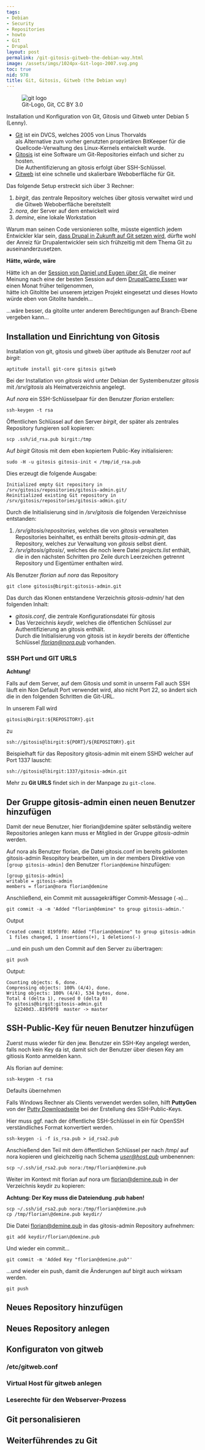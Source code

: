 ```yaml
---
tags:
- Debian
- Security
- Repositories
- howto
- Git
- Drupal
layout: post
permalink: /git-gitosis-gitweb-the-debian-way.html
image: /assets/imgs/1024px-Git-logo-2007.svg.png
toc: true
nid: 978
title: Git, Gitosis, Gitweb (the Debian way)
---
```

<figure role="group">
  <img src="/assets/imgs/1024px-Git-logo-2007.svg.png" alt="git logo" />
  <figcaption>Git-Logo, Git, CC BY 3.0</figcaption>
</figure>

Installation und Konfiguration von Git, Gitosis und Gitweb unter Debian 5 (Lenny).

  - [Git](http://git-scm.com/) ist ein DVCS, welches 2005 von Linus
    Thorvalds  
    als Alternative zum vorher genutzten proprietären BitKeeper für die
    Quellcode-Verwaltung des Linux-Kernels entwickelt wurde.
  - [Gitosis](http://eagain.net/gitweb/?p=gitosis.git) ist eine Software
    um Git-Repositories einfach und sicher zu hosten.  
    Die Authentifizierung an gitosis erfolgt über SSH-Schlüssel.
  - [Gitweb](http://git.wiki.kernel.org/index.php/Gitweb) ist eine
    schnelle und skalierbare Weboberfläche für Git.

Das folgende Setup erstreckt sich über 3 Rechner:

1.  *birgit*, das zentrale Repository welches über gitosis verwaltet
    wird und die Gitweb Weboberfläche bereitstellt
2.  *nora*, der Server auf dem entwickelt wird
3.  *demine*, eine lokale Workstation

Warum man seinen Code versionieren sollte, müsste eigentlich jedem
Entwickler klar sein, [dass Drupal in Zukunft auf Git setzen wird](http://groups.drupal.org/node/48818#comment-133893), dürfte wohl
der Anreiz für Drupalentwickler sein sich frühzeitig mit dem Thema Git zu auseinanderzusetzen.<!--break-->

**Hätte, würde, wäre** 

Hätte ich an der [Session von Daniel und Eugen über Git](http://drupaletics.de/sessions/git-versionskontrolle-die-spass-macht),
die meiner Meinung nach eine der besten Session auf dem [DrupalCamp Essen](http://drupaletics.de/) 
war einen Monat früher teilgenommen,  
hätte ich Gitoltite bei unserem jetzigen Projekt eingesetzt und dieses
Howto würde eben von Gitolite handeln...  

...wäre besser, da gitolite unter anderem Berechtigungen auf
Branch-Ebene vergeben kann...

## Installation und Einrichtung von Gitosis

Installation von git, gitosis und gitweb über aptitude als Benutzer
*root* auf *birgit*:

```
aptitude install git-core gitosis gitweb
```

Bei der Installation von *gitosis* wird unter Debian der Systembenutzer
*gitosis* mit */srv/gitosis* als Heimatverzeichnis angelegt.

Auf *nora* ein SSH-Schlüsselpaar für den Benutzer *florian* erstellen:

```
ssh-keygen -t rsa
```

Öffentlichen Schlüssel auf den Server *birgit*, der später als zentrales
Repository fungieren soll kopieren:

```
scp .ssh/id_rsa.pub birgit:/tmp
```

Auf *birgit* Gitosis mit dem eben kopiertem Public-Key initialisieren:

```
sudo -H -u gitosis gitosis-init < /tmp/id_rsa.pub
```

Dies erzeugt die folgende Ausgabe:

```
Initialized empty Git repository in
/srv/gitosis/repositories/gitosis-admin.git/  
Reinitialized existing Git repository in
/srv/gitosis/repositories/gitosis-admin.git/
```

Durch die Initialisierung sind in */srv/gitosis* die folgenden
Verzeichnisse entstanden:

1.  */srv/gitosis/repositories*, welches die von *gitosis* verwalteten
    Repositories beinhaltet, es enthält bereits *gitosis-admin.git*, das
    Repository, welches zur Verwaltung von *gitosis* selbst dient.
2.  */srv/gitosis/gitosis/*, welches die noch leere Datei
    *projects.list* enthält, die in den nächsten Schritten pro Zeile
    durch Leerzeichen getrennt Repository und Eigentümer enthalten wird.

Als Benutzer *florian* auf *nora* das Repository

```
git clone gitosis@birgit:gitosis-admin.git
```

Das durch das Klonen entstandene Verzeichnis *gitosis-admin/* hat den
folgenden Inhalt:

  - *gitosis.conf*, die zentrale Konfigurationsdatei für gitosis
  - Das Verzeichnis *keydir*, welches die öffentichen Schlüssel zur
    Authentifizierung an gitosis enthält.  
    Durch die Initialisierung von gitosis ist in *keydir* bereits der
    öffentiche Schlüssel
    *[florian@nora.pub](mailto:florian@nora.pub "florian@nora.pub")*
    vorhanden.

### SSH Port und GIT URLS

**Achtung!**

Falls auf dem Server, auf dem Gitosis und somit in unserm Fall auch SSH läuft
ein Non Default Port verwendet wird, also nicht Port 22,
so ändert sich die in den folgenden Schritten die Git-URL.

In unserem Fall wird

```
gitosis@birgit:${REPOSITORY}.git
```

zu

```
ssh://gitosis@lbirgit:${PORT}/${REPOSITORY}.git
```

Beispielhaft für das Repository gitosis-admin mit einem SSHD welcher auf Port 1337 lauscht:

```
ssh://gitosis@lbirgit:1337/gitosis-admin.git
```

Mehr zu **Git URLS** findet sich in der Manpage zu `git-clone`.

## Der Gruppe gitosis-admin einen neuen Benutzer hinzufügen

Damit der neue Benutzer, hier florian@demine später selbständig weitere Repositories anlegen kann
muss er Mitglied in der Gruppe *gitosis-admin* werden.

Auf nora als Benutzer florian, die Datei gitosis.conf im bereits geklonten gitosis-admin Resopitory bearbeiten, 
um in der members Direktive von `[group gitosis-admin]` den Benutzer `florian@demine` hinzufügen:

```
[group gitosis-admin]
writable = gitosis-admin
members = florian@nora florian@demine
```

Anschließend, ein Commit mit aussagekräftiger Commit-Message (`-m`)...

```
git commit -a -m 'Added "florian@demine" to group gitosis-admin.'
```

Output

```
Created commit 819f0f0: Added "florian@demine" to group gitosis-admin
 1 files changed, 1 insertions(+), 1 deletions(-)
```

...und ein push um den Commit auf den Server zu übertragen:

```
git push
```

Output:

```
Counting objects: 6, done.
Compressing objects: 100% (4/4), done.
Writing objects: 100% (4/4), 534 bytes, done.
Total 4 (delta 1), reused 0 (delta 0)
To gitosis@birgit:gitosis-admin.git
   b2240d3..819f0f0  master -> master
```


## SSH-Public-Key für neuen Benutzer hinzufügen

Zuerst muss wieder für den jew. Benutzer ein SSH-Key angelegt werden, falls noch kein Key da ist, damit sich der Benutzer über diesen Key am gitiosis Konto anmelden kann.

Als florian auf demine:

```
ssh-keygen -t rsa
```

Defaults übernehmen

Falls Windows Rechner als Clients verwendet werden sollen,
hilft **PuttyGen** von der [Putty Downloadseite](http://www.chiark.greenend.org.uk/~sgtatham/putty/download.html) bei der Erstellung des SSH-Public-Keys.

Hier muss ggf. nach der öffentliche SSH-Schlüssel in ein für OpenSSH verständliches Format konvertiert werden.

```
ssh-keygen -i -f is_rsa.pub > id_rsa2.pub
```

Anschießend den Teil mit dem öffentlichen Schlüssel per nach /tmp/ auf nora kopieren und gleichzeitig nach Schema *user@host.pub* umbenennen:

```
scp ~/.ssh/id_rsa2.pub nora:/tmp/florian@demine.pub
```

Weiter im Kontext mit florian auf nora um florian@demine.pub in der Verzeichnis keydir zu kopieren:

**Achtung: Der Key muss die Dateiendung .pub haben!**

```
scp ~/.ssh/id_rsa2.pub nora:/tmp/florian@demine.pub
cp /tmp/florian\@demine.pub keydir/
```

Die Datei florian@demine.pub in das gitosis-admin Repository aufnehmen:

```
git add keydir/florian\@demine.pub
```

Und wieder ein commit...

```
git commit -m 'Added Key "florian@demine.pub"'
```

...und wieder ein push, damit die Änderungen auf birgit auch wirksam werden.

```
git push
```

## Neues Repository hinzufügen

## Neues Repository anlegen

## Konfiguraton von gitweb

### /etc/gitweb.conf
   
### Virtual Host für gitweb anlegen

### Leserechte für den Webserver-Prozess

## Git personalisieren
  
##  Weiterführendes zu Git


